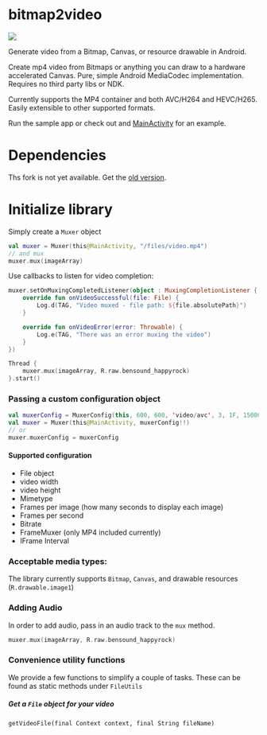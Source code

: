 # bitmap2video
![](bitmap2video.gif)

Generate video from a Bitmap, Canvas, or resource drawable in Android.

Create mp4 video from Bitmaps or anything you can draw to a hardware accelerated Canvas.  Pure, simple Android MediaCodec implementation.  Requires no third party libs or NDK.

Currently supports the MP4 container and both AVC/H264 and HEVC/H265. Easily extensible to other
 supported formats.  

Run the sample app or check out
and [MainActivity](app/src/main/java/jozua/sijsling/bitmap2video/MainActivity.kt)
for an example.

# Dependencies
Ths fork is not yet available. Get the [old version](https://github.com/israel-fl/bitmap2video).


# Initialize library
Simply create a `Muxer` object

```kotlin
val muxer = Muxer(this@MainActivity, "/files/video.mp4")
// and mux
muxer.mux(imageArray)
```

Use callbacks to listen for video completion:
```kotlin
muxer.setOnMuxingCompletedListener(object : MuxingCompletionListener {
    override fun onVideoSuccessful(file: File) {
        Log.d(TAG, "Video muxed - file path: ${file.absolutePath}")
    }

    override fun onVideoError(error: Throwable) {
        Log.e(TAG, "There was an error muxing the video")
    }
})

Thread {
    muxer.mux(imageArray, R.raw.bensound_happyrock)
}.start()
```

### Passing a custom configuration object 
```kotlin
val muxerConfig = MuxerConfig(this, 600, 600, 'video/avc', 3, 1F, 1500000)
val muxer = Muxer(this@MainActivity, muxerConfig!!)
// or
muxer.muxerConfig = muxerConfig
```

#### Supported configuration
- File object
- video width
- video height
- Mimetype
- Frames per image (how many seconds to display each image)
- Frames per second
- Bitrate
- FrameMuxer (only MP4 included currently)
- IFrame Interval

### Acceptable media types:
The library currently supports `Bitmap`, `Canvas`, and drawable resources (`R.drawable.image1`)

### Adding Audio
In order to add audio, pass in an audio track to the `mux` method.
```kotlin
muxer.mux(imageArray, R.raw.bensound_happyrock)
```

### Convenience utility functions
We provide a few functions to simplify a couple of tasks. These can be
found as static methods under `FileUtils`

##### Get a `File` object for your video
`getVideoFile(final Context context, final String fileName)`

